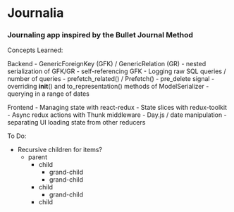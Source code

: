# Journalia

### Journaling app inspired by the Bullet Journal Method

Concepts Learned:

Backend
    - GenericForeignKey (GFK) / GenericRelation (GR)
    - nested serialization of GFK/GR
    - self-referencing GFK
    - Logging raw SQL queries / number of queries
    - prefetch_related() / Prefetch()
    - pre_delete signal
    - overriding __init__() and to_representation() methods of ModelSerializer
    - querying in a range of dates

Frontend
    - Managing state with react-redux
    - State slices with redux-toolkit
    - Async redux actions with Thunk middleware
    - Day.js / date manipulation
    - separating UI loading state from other reducers

To Do:
- Recursive children for items?
    - parent
        - child
            - grand-child
            - grand-child
        - child
            - grand-child
        - child
